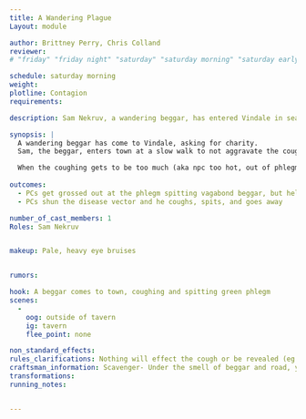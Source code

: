 ```yaml
---
title: A Wandering Plague
Layout: module

author: Brittney Perry, Chris Colland
reviewer: 
# "friday" "friday night" "saturday" "saturday morning" "saturday early afternoon" "saturday early evening" "saturday night" "reaction" "tavern setup" "townsfolk" "randoms"

schedule: saturday morning
weight: 
plotline: Contagion 
requirements: 

description: Sam Nekruv, a wandering beggar, has entered Vindale in search of charity. 

synopsis: |
  A wandering beggar has come to Vindale, asking for charity. 
  Sam, the beggar, enters town at a slow walk to not aggravate the cough. He approaches everyone, asking for coin or if they would like to hear a story for a coin. His stories are fanciful and dramatic, and he won't say if they are true or not.n After he has gone around seeking charity.

  When the coughing gets to be too much (aka npc too hot, out of phlegm, no one engaging anymore) the beggar will leave the area.
   
outcomes: 
  - PCs get grossed out at the phlegm spitting vagabond beggar, but help him out with coin and friendship
  - PCs shun the disease vector and he coughs, spits, and goes away

number_of_cast_members: 1
Roles: Sam Nekruv


makeup: Pale, heavy eye bruises


rumors: 

hook: A beggar comes to town, coughing and spitting green phlegm
scenes: 
  - 
    oog: outside of tavern
    ig: tavern 
    flee_point: none

non_standard_effects: 
rules_clarifications: Nothing will effect the cough or be revealed (eg Dispel magic, detect magic, etc) 
craftsman_information: Scavenger- Under the smell of beggar and road, you smell heavy infection. The phlegm smells the same. 
transformations: 
running_notes: 


---
```

